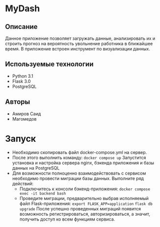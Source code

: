 # МуDash


## Описание
Данное приложение позволяет загружать данные, анализировать их и строить прогноз на вероятность увольнение работника в ближайшее время. В приложение встроен инструмент по визуализации данных.


## Используемые технологии
- Python 3.1
- Flask 3.0
- PostgreSQL


## Авторы
- Амиров Саид
- Магомедов 


# Запуск
- Необходимо скопировать файл docker-compose.yml на сервер.
- После этого выполнить команду:
```docker compose up```
Запустится установка и настройка сервера nginx, бэкенда приложения и базы данных на PostgreSQL
- Для возможности полноценно взаимодействовать с сервисом необходимо провести миграции базы данных. Выполните ряд действий:
  - Подключитесь к консоли бэкенд-приложения:
      ```docker compose exec -it backend bash```
  - Проведите миграции, предварительно выбрав исполняемый файл Flask-приложения:
     ```export FLASK_APP=application```
     ```flask db upgrade```
После успешно проведенных миграций появится возможность регистрироваться, авторизироваться, а значит, получить доступ
ко всем функциям сервиса.